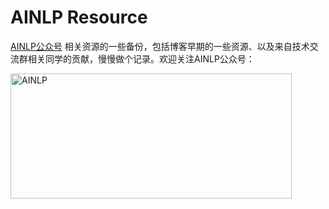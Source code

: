 # AINLP Resource

[AINLP公众号](http://www.52nlp.cn/%E6%AC%A2%E8%BF%8E%E5%85%B3%E6%B3%A8ainlp-%E4%B8%80%E4%B8%AA%E6%9C%89%E8%B6%A3%E6%9C%89ai%E7%9A%84nlp%E5%85%AC%E4%BC%97%E5%8F%B7) 相关资源的一些备份，包括博客早期的一些资源、以及来自技术交流群相关同学的贡献，慢慢做个记录。欢迎关注AINLP公众号：

<a href="http://www.52nlp.cn/%E6%AC%A2%E8%BF%8E%E5%85%B3%E6%B3%A8ainlp-%E4%B8%80%E4%B8%AA%E6%9C%89%E8%B6%A3%E6%9C%89ai%E7%9A%84nlp%E5%85%AC%E4%BC%97%E5%8F%B7"><img class="aligncenter size-medium wp-image-85" alt="AINLP" src="http://www.52nlp.cn/wp-content/uploads/2019/10/ainlp_l2r2.jpg" width="450" height="200" /></a>
